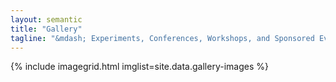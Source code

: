 ```yaml
---
layout: semantic
title: "Gallery"
tagline: "&mdash; Experiments, Conferences, Workshops, and Sponsored Events &mdash;"
---
```


{% include imagegrid.html imglist=site.data.gallery-images  %}


